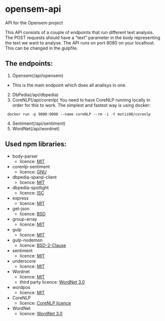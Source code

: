 # opensem-api
API for the Opensem project

This API consists of a couple of endpoints that run different text analysis.
The POST requests should have a "text" parameter in the body representing the text we want to analyse.
The API runs on port 8080 on your localhost. This can be changed in the gulpfile.

## The endpoints:

1. Opensem(/api/opensem)
- This is the main endpoint which does all analisys in one.
2. DbPedia(/api/dbpedia)
3. CoreNLP(/api/corenlp)
You need to have CoreNLP running locally in order for this to work. The simplest and fastest way is using docker:
 ```
  docker run -p 9000:9000 --name coreNLP --rm -i -t motiz88/corenlp
  ```
4. Sentiment(/api/sentiment)
5. WordNet(/api/wordnet)

## Used npm libraries:

- body-parser
  - licence: [MIT](https://github.com/expressjs/body-parser/blob/HEAD/LICENSE)
- corenlp-sentiment
  - licence: [GNU](https://github.com/LocustEater/corenlp-sentiment/blob/master/LICENSE)
- dbpedia-sparql-client
  - licence: [MIT](https://github.com/cdimascio/dbpedia-sparql-client/blob/master/LICENSE)
- dbpedia-spotlight
  - licence: [ISC](https://github.com/dbpedia-spotlight/DBpediaSpotlight.js/blob/master/LICENSE)
- express
  - licence: [MIT](https://github.com/expressjs/express/blob/master/LICENSE)
- get-json
  - licence: [BSD](https://choosealicense.com/licenses/bsd-2-clause/)
- group-array
  - licence: [MIT](https://github.com/doowb/group-array/blob/HEAD/LICENSE)
- gulp
  - licence: [MIT](https://github.com/gulpjs/gulp/blob/master/LICENSE)
- gulp-nodemon
  - licence: [BSD-2-Clause](https://choosealicense.com/licenses/bsd-2-clause/)
- sentiment
  - licence: [MIT](https://github.com/thisandagain/sentiment/blob/develop/LICENSE.md)
- underscore
  - licence: [MIT](https://github.com/jashkenas/underscore/blob/master/LICENSE)
- Wordnet
  - licence: [MIT](https://choosealicense.com/licenses/mit/)
  - third party licence: [WordNet 3.0](https://wordnet.princeton.edu/license-and-commercial-use)
- wordpos
  - licence: [MIT](https://choosealicense.com/licenses/mit/)
- CoreNLP
  - licence: [CoreNLP licence](https://stanfordnlp.github.io/CoreNLP/#license)
- WordNet
  - licence: [WordNet 3.0](https://wordnet.princeton.edu/license-and-commercial-use)

